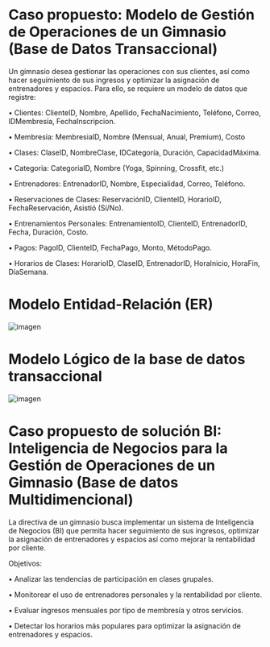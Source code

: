 # Caso propuesto: Modelo de Gestión de Operaciones de un Gimnasio (Base de Datos Transaccional)

Un gimnasio desea gestionar las operaciones con sus clientes, así como hacer seguimiento de sus ingresos y optimizar la asignación de entrenadores y espacios. Para ello, se requiere un modelo de datos que registre:

•	Clientes: ClienteID, Nombre, Apellido, FechaNacimiento, Teléfono, Correo, IDMembresía, FechaInscripcion.

•	Membresía: MembresiaID, Nombre (Mensual, Anual, Premium), Costo

•	Clases: ClaseID, NombreClase, IDCategoría, Duración, CapacidadMáxima.

•	Categoria: CategoriaID, Nombre (Yoga, Spinning, Crossfit, etc.)

•	Entrenadores: EntrenadorID, Nombre, Especialidad, Correo, Teléfono.

•	Reservaciones de Clases: ReservaciónID, ClienteID, HorarioID, FechaReservación, Asistió (Sí/No).

•	Entrenamientos Personales: EntrenamientoID, ClienteID, EntrenadorID, Fecha, Duración, Costo.

•	Pagos: PagoID, ClienteID, FechaPago, Monto, MétodoPago.

•	Horarios de Clases: HorarioID, ClaseID, EntrenadorID, HoraInicio, HoraFin, DíaSemana.


# Modelo Entidad-Relación (ER)

![imagen](https://github.com/user-attachments/assets/e1255318-f2a6-47b8-98f0-b04420521f42)


# Modelo Lógico de la base de datos transaccional

![imagen](https://github.com/user-attachments/assets/6fb0630f-2a95-4097-b618-3980fa454aeb)


# Caso propuesto de solución BI: Inteligencia de Negocios para la Gestión de Operaciones de un Gimnasio (Base de datos Multidimencional)

La directiva de un gimnasio busca implementar un sistema de Inteligencia de Negocios (BI) que permita hacer seguimiento de sus ingresos, optimizar la asignación de entrenadores y espacios así como mejorar la rentabilidad por cliente.

Objetivos:

•	Analizar las tendencias de participación en clases grupales.

•	Monitorear el uso de entrenadores personales y la rentabilidad por cliente.

•	Evaluar ingresos mensuales por tipo de membresía y otros servicios.

•	Detectar los horarios más populares para optimizar la asignación de entrenadores y espacios.

